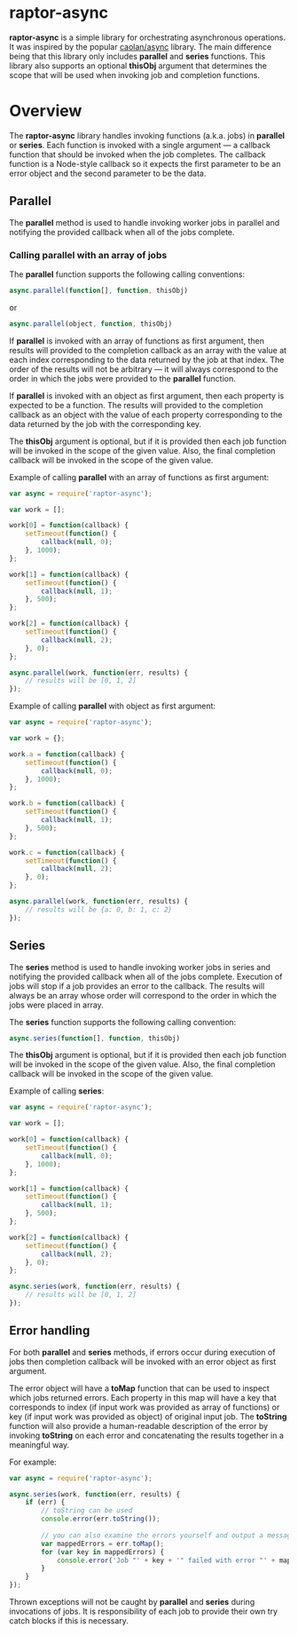 raptor-async
============

**raptor-async** is a simple library for orchestrating asynchronous operations. It was inspired by the popular <a href="https://github.com/caolan/async">caolan/async</a> library. The main difference being that this library only includes **parallel** and **series** functions. This library also supports an optional **thisObj** argument that determines the scope that will be used when invoking job and completion functions.

# Overview

The **raptor-async** library handles invoking functions (a.k.a. jobs) in **parallel** or **series**. Each function is invoked with a single argument &mdash; a callback function that should be invoked when the job completes. The callback function is a Node-style callback so it expects the first parameter to be an error object and the second parameter to be the data.

## Parallel

The **parallel** method is used to handle invoking worker jobs in parallel and notifying the provided callback when all of the jobs complete.


### Calling parallel with an array of jobs
The **parallel** function supports the following calling conventions:
```javascript
async.parallel(function[], function, thisObj)
```
or
```javascript
async.parallel(object, function, thisObj)
```

If **parallel** is invoked with an array of functions as first argument, then results will provided to the completion callback as an array with the value at each index corresponding to the data returned by the job at that index. The order of the results will not be arbitrary &mdash; it will always correspond to the order in which the jobs were provided to the **parallel** function.

If **parallel** is invoked with an object as first argument, then each property is expected to be a function. The results will provided to the completion callback as an object with the value of each property corresponding to the data returned by the job with the corresponding key.

The **thisObj** argument is optional, but if it is provided then each job function will be invoked in the scope of the given value. Also, the final completion callback will be invoked in the scope of the given value.

Example of calling **parallel** with an array of functions as first argument:
```javascript
var async = require('raptor-async');

var work = [];

work[0] = function(callback) {
    setTimeout(function() {
        callback(null, 0);
    }, 1000);
};

work[1] = function(callback) {
    setTimeout(function() {
        callback(null, 1);
    }, 500);
};

work[2] = function(callback) {
    setTimeout(function() {
        callback(null, 2);
    }, 0);
};

async.parallel(work, function(err, results) {
    // results will be [0, 1, 2]
});
```

Example of calling **parallel** with object as first argument:
```javascript
var async = require('raptor-async');

var work = {};

work.a = function(callback) {
    setTimeout(function() {
        callback(null, 0);
    }, 1000);
};

work.b = function(callback) {
    setTimeout(function() {
        callback(null, 1);
    }, 500);
};

work.c = function(callback) {
    setTimeout(function() {
        callback(null, 2);
    }, 0);
};

async.parallel(work, function(err, results) {
    // results will be {a: 0, b: 1, c: 2}
});
```

## Series

The **series** method is used to handle invoking worker jobs in series and notifying the provided callback when all of the jobs complete. Execution of jobs will stop if a job provides an error to the callback. The results will always be an array whose order will correspond to the order in which the jobs were placed in array.

The **series** function supports the following calling convention:
```javascript
async.series(function[], function, thisObj)
```

The **thisObj** argument is optional, but if it is provided then each job function will be invoked in the scope of the given value. Also, the final completion callback will be invoked in the scope of the given value.

Example of calling **series**:
```javascript
var async = require('raptor-async');

var work = [];

work[0] = function(callback) {
    setTimeout(function() {
        callback(null, 0);
    }, 1000);
};

work[1] = function(callback) {
    setTimeout(function() {
        callback(null, 1);
    }, 500);
};

work[2] = function(callback) {
    setTimeout(function() {
        callback(null, 2);
    }, 0);
};

async.series(work, function(err, results) {
    // results will be [0, 1, 2]
});
```

## Error handling

For both **parallel** and **series** methods, if errors occur during execution of jobs then completion callback will be invoked with an error object as first argument.

The error object will have a **toMap** function that can be used to inspect which jobs returned errors. Each property in this map will have a key that corresponds to index (if input work was provided as array of functions) or key (if input work was provided as object) of original input job. The **toString** function will also provide a human-readable description of the error by invoking **toString** on each error and concatenating the results together in a meaningful way.

For example:
```javascript
var async = require('raptor-async');

async.series(work, function(err, results) {
    if (err) {
        // toString can be used
        console.error(err.toString());
        
        // you can also examine the errors yourself and output a message
        var mappedErrors = err.toMap();
        for (var key in mappedErrors) {
            console.error('Job "' + key + '" failed with error "' + mappedErrors[key] + '"';
        }
    }
});
```

Thrown exceptions will not be caught by **parallel** and **series** during invocations of jobs. It is responsibility of each job to provide their own try catch blocks if this is necessary.
